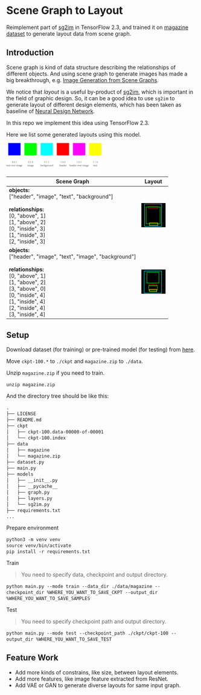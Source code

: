# Scene Graph to Layout

Reimplement part of [sg2im](https://github.com/google/sg2im) in TensorFlow 2.3, 
and trained it on [magazine dataset](https://xtqiao.com/projects/content_aware_layout/) to generate layout data from scene graph.  

## Introduction  

Scene graph is kind of data structure describing the relationships of different objects. And using scene graph to generate images has made a big breakthrough, e.g. [Image Generation from Scene Graphs](https://arxiv.org/abs/1804.01622).  

We notice that *layout* is a useful by-product of [sg2im](https://github.com/google/sg2im), which is important in the field of graphic design. So, it can be a good idea to use `sg2im` to generate layout of different design elements, which has been taken as baseline of [Neural Design Network](https://arxiv.org/abs/1912.09421).  

In this repo we implement this idea using TensorFlow 2.3.  

Here we list some generated layouts using this model.  

<img src='./result/colormap.png' width="50%" />  

| Scene Graph | Layout |  
| --- | --- |  
| **objects:**<br/>["header", "image", "text", "background"]<br /><br />**relationships:**<br />[0, "above", 1]<br />[1, "above", 2]<br /> [0, "inside", 3]<br />[1, "inside", 3]<br />[2, "inside", 3] | ![layout1](./result/test_0.png) |  
| **objects:**<br />["header", "image", "text", "image", "background"]<br /><br />**relationships:**<br />[0, "above", 1]<br />[1, "above", 2]<br />[3, "above", 0]<br />[0, "inside", 4]<br />[1, "inside", 4]<br />[2, "inside", 4]<br />[3, "inside", 4] | ![layout2](./result/test_1.png) |  

## Setup  

Download dataset (for training) or pre-trained model (for testing) from [here](https://drive.google.com/drive/folders/15-I89_qsvPqXj8G35nBwTADgt9BhSuef?usp=sharing).  

Move `ckpt-100.*` to `./ckpt` and `magazine.zip` to `./data`.  

Unzip `magazine.zip` if you need to train.  

```shell
unzip magazine.zip
```

And the directory tree should be like this:  

```shell
.
├── LICENSE
├── README.md
├── ckpt
│   ├── ckpt-100.data-00000-of-00001
│   └── ckpt-100.index
├── data
│   ├── magazine
│   └── magazine.zip
├── dataset.py
├── main.py
├── models
│   ├── __init__.py
│   ├── __pycache__
│   ├── graph.py
│   ├── layers.py
│   └── sg2im.py
├── requirements.txt
...
```

Prepare environment  

```shell
python3 -m venv venv
source venv/bin/activate
pip install -r requirements.txt
```

Train  

> You need to specify data, checkpoint and output directory.  

```shell
python main.py --mode train --data_dir ./data/magazine --checkpoint_dir %WHERE_YOU_WANT_TO_SAVE_CKPT --output_dir %WHERE_YOU_WANT_TO_SAVE_SAMPLES
```

Test  

> You need to specify checkpoint path and output directory.  

```shell
python main.py --mode test --checkpoint_path ./ckpt/ckpt-100 --output_dir %WHERE_YOU_WANT_TO_SAVE_TEST
```

## Feature Work  

- Add more kinds of constrains, like size, between layout elements.  
- Add more features, like image feature extracted from ResNet.  
- Add VAE or GAN to generate diverse layouts for same input graph.
